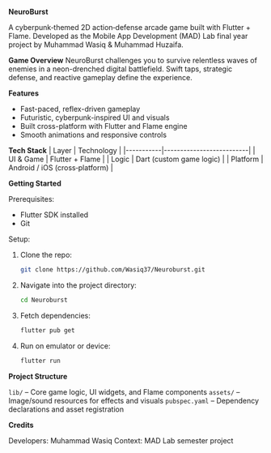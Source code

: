 **NeuroBurst**

A cyberpunk‑themed 2D action‑defense arcade game built with Flutter + Flame. Developed as the Mobile App Development (MAD) Lab final year project by Muhammad Wasiq & Muhammad Huzaifa.

**Game Overview**
NeuroBurst challenges you to survive relentless waves of enemies in a neon-drenched digital battlefield. Swift taps, strategic defense, and reactive gameplay define the experience.

**Features**
- Fast-paced, reflex-driven gameplay  
- Futuristic, cyberpunk-inspired UI and visuals  
- Built cross-platform with Flutter and Flame engine  
- Smooth animations and responsive controls  

**Tech Stack**
| Layer     | Technology               |
|-----------|--------------------------|
| UI & Game | Flutter + Flame          |
| Logic     | Dart (custom game logic) |
| Platform  | Android / iOS (cross‑platform) |



**Getting Started**

Prerequisites:  
- Flutter SDK installed  
- Git

Setup:
1. Clone the repo:  
   ```bash
   git clone https://github.com/Wasiq37/Neuroburst.git
   ```
2. Navigate into the project directory:

   ```bash
   cd Neuroburst
   ```
3. Fetch dependencies:

   ```bash
   flutter pub get
   ```
4. Run on emulator or device:

   ```bash
   flutter run
   ```

**Project Structure**

 `lib/` – Core game logic, UI widgets, and Flame components
 `assets/` – Image/sound resources for effects and visuals
 `pubspec.yaml` – Dependency declarations and asset registration

**Credits**

 Developers: Muhammad Wasiq
 Context: MAD Lab semester project

